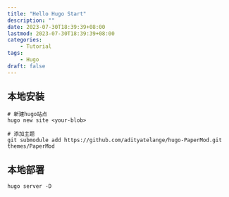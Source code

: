 ```yaml
---
title: "Hello Hugo Start"
description: ""
date: 2023-07-30T18:39:39+08:00
lastmod: 2023-07-30T18:39:39+08:00
categories:
    - Tutorial
tags:
    - Hugo
draft: false
---
```


## 本地安装

```
# 新建hugo站点
hugo new site <your-blob>

# 添加主题
git submodule add https://github.com/adityatelange/hugo-PaperMod.git themes/PaperMod
```

## 本地部署

```
hugo server -D
```
